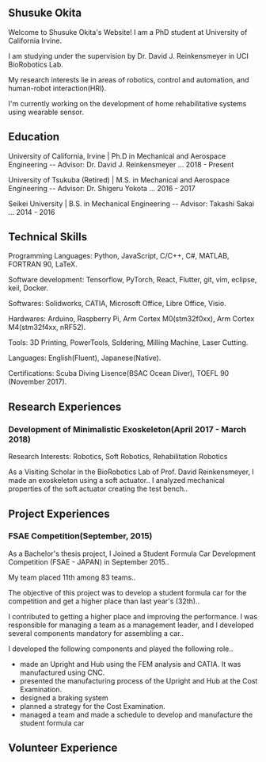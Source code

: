 ## Shusuke Okita

Welcome to Shusuke Okita's Website!
I am a PhD student at University of California Irvine.

I am studying under the supervision by Dr. David J. Reinkensmeyer in UCI BioRobotics Lab.

My research interests lie in areas of robotics, control and automation, and human-robot interaction(HRI).

I'm currently working on the development of home rehabilitative systems using wearable sensor.

## Education

University of California, Irvine | Ph.D in Mechanical and Aerospace Engineering  -- Advisor: Dr. David J. Reinkensmeyer ... 2018 - Present

University of Tsukuba (Retired) | M.S. in Mechanical and Aerospace Engineering -- Advisor: Dr. Shigeru Yokota ... 2016 - 2017

Seikei University | B.S. in Mechanical Engineering -- Advisor: Takashi Sakai ... 2014 - 2016

## Technical Skills

Programming Languages: Python, JavaScript, C/C++, C#, MATLAB, FORTRAN 90, LaTeX\. 

Software development: Tensorflow, PyTorch, React, Flutter, git, vim, eclipse, keil, Docker\. 

Softwares: Solidworks, CATIA, Microsoft Office, Libre Office, Visio\. 

Hardwares: Arduino, Raspberry Pi, Arm Cortex M0(stm32f0xx), Arm Cortex M4(stm32f4xx, nRF52)\. 

Tools: 3D Printing, PowerTools, Soldering, Milling Machine, Laser Cutting\. 

Languages: English(Fluent), Japanese(Native)\. 

Certifications: Scuba Diving Lisence(BSAC Ocean Diver), TOEFL 90 (November 2017)\. 

## Research Experiences
### Development of Minimalistic Exoskeleton(April 2017 - March 2018)
Research Interests: Robotics, Soft Robotics, Rehabilitation Robotics

As a Visiting Scholar in the BioRobotics Lab of Prof. David Reinkensmeyer, I made an exoskeleton using a soft actuator.\. 
I analyzed mechanical properties of the soft actuator creating the test bench.\. 


## Project Experiences
### FSAE Competition(September, 2015)
As a Bachelor's thesis project, I Joined a Student Formula Car Development Competition (FSAE - JAPAN) in September 2015.\. 

My team placed 11th among 83 teams.\. 

The objective of this project was to develop a student formula car for the competition and get a higher place than last year's (32th).\. 

I contributed to getting a higher place and improving the performance. I was responsible for managing a team as a management leader, and I developed several components mandatory for assembling a car.\. 

I developed the following components and played the following role.\. 

- made an Upright and Hub using the FEM analysis and CATIA. It was manufactured using CNC.
- presented the manufacturing process of the Upright and Hub at the Cost Examination.
- designed a braking system
- planned a strategy for the Cost Examination.
- managed a team and made a schedule to develop and manufacture the student formula car

## Volunteer Experience


